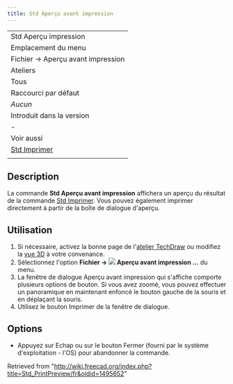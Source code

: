 ```yaml
---
title: Std Aperçu avant impression
---
```

|  |
| --- |
| Std Aperçu impression |
| Emplacement du menu |
| Fichier → Aperçu avant impression |
| Ateliers |
| Tous |
| Raccourci par défaut |
| *Aucun* |
| Introduit dans la version |
| - |
| Voir aussi |
| [Std Imprimer](/Std_Print/fr "Std Print/fr") |
|  |

## Description

La commande **Std Aperçu avant impression** affichera un aperçu du résultat de la commande [Std Imprimer](/Std_Print/fr "Std Print/fr"). Vous pouvez également imprimer directement à partir de la boîte de dialogue d'aperçu.

## Utilisation

1. Si nécessaire, activez la bonne page de l'[atelier TechDraw](/TechDraw_Workbench/fr "TechDraw Workbench/fr") ou modifiez la [vue 3D](/3D_view/fr "3D view/fr") à votre convenance.
2. Sélectionnez l'option **Fichier → ![](/images/Std_PrintPreview.svg) Aperçu avant impression ...** du menu.
3. La fenêtre de dialogue Aperçu avant impression qui s'affiche comporte plusieurs options de bouton. Si vous avez zoomé, vous pouvez effectuer un panoramique en maintenant enfoncé le bouton gauche de la souris et en déplaçant la souris.
4. Utilisez le bouton Imprimer de la fenêtre de dialogue.

## Options

* Appuyez sur Echap ou sur le bouton Fermer (fourni par le système d'exploitation - l'OS) pour abandonner la commande.

Retrieved from "<http://wiki.freecad.org/index.php?title=Std_PrintPreview/fr&oldid=1495652>"